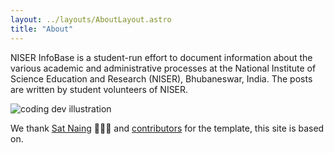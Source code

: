 ```yaml
---
layout: ../layouts/AboutLayout.astro
title: "About"
---
```


NISER InfoBase is a student-run effort to document information about the various academic and administrative processes at the National Institute of Science Education and Research (NISER), Bhubaneswar, India. The posts are written by student volunteers of NISER.

<!-- TODO: Replace image -->
<div>
  <img src="/assets/dev.svg" class="sm:w-1/2 mx-auto" alt="coding dev illustration">
</div>

We thank [Sat Naing](https://satnaing.dev) 👨🏻‍💻 and [contributors](https://github.com/satnaing/astro-paper/graphs/contributors) for the template, this site is based on.
